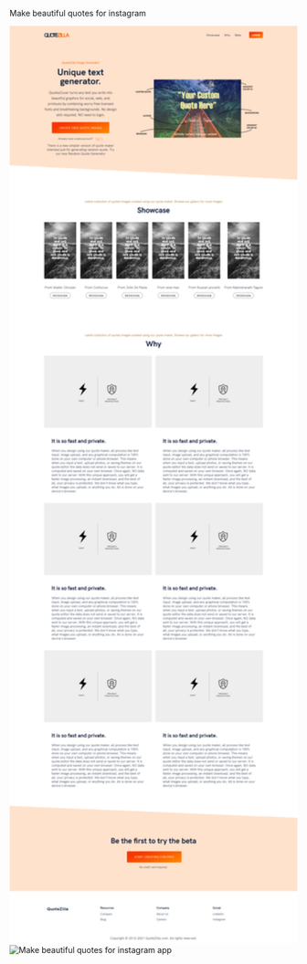 
Make beautiful quotes for instagram

<img src="instagram-quote-maker-homepage.png?raw=true" width="1024" alt="Make beautiful quotes for instagram homepage"/>
<img src="instagram-quote-maker-app.png.png?raw=true" width="1024" alt="Make beautiful quotes for instagram app"/>
